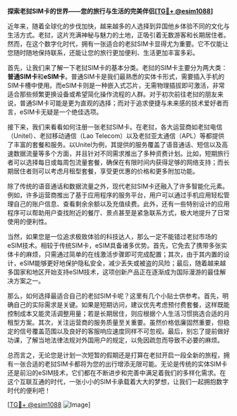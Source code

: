 **探索老挝SIM卡的世界——您的旅行与生活的完美伴侣[[TG💪+ @esim1088](https://t.me/s/esim1088)]**

近年来，随着全球化的步伐加快，越来越多的人选择到异国他乡体验不同的文化与生活方式。老挝，这片充满神秘与魅力的土地，正吸引着无数游客和长期居住者。然而，在这个数字化时代，拥有一张适合的老挝SIM卡显得尤为重要。它不仅能让您随时随地保持联系，还能让您的旅行更加便利、生活更加丰富多彩。

首先，让我们来了解一下老挝SIM卡的基本分类。老挝的SIM卡主要分为两大类：**普通SIM卡**和**eSIM卡**。普通SIM卡是我们最熟悉的实体卡形式，需要插入手机的SIM卡槽中使用。而eSIM卡则是一种嵌入式芯片，无需物理插拔即可激活，非常适合那些频繁更换设备或希望简化操作流程的人群。对于初次前往老挝的朋友来说，普通SIM卡可能是更为直观的选择；而对于追求便捷与未来感的技术爱好者而言，eSIM卡无疑是一个绝佳选项。

接下来，我们来看看如何注册一张老挝SIM卡。在老挝，各大运营商如老挝电信（Unitel）、老挝移动通信（Lao Telecom）以及老挝亚太通信（APL）等都提供了丰富的套餐和服务。以Unitel为例，其提供的服务覆盖了语音通话、短信以及高速数据流量等多个方面，并且针对不同需求推出了多种资费计划。比如，短期旅行者可以选择每日或每周包流量套餐，确保在有限时间内获得足够的网络支持；而长期居住者则可以考虑月租型套餐，享受更优惠的价格和更多附加功能。

除了传统的语音通话和数据流量之外，现代老挝SIM卡还融入了许多智能化元素。例如，许多运营商推出了基于应用程序的服务平台，用户可以通过手机应用轻松管理自己的账户信息、查看剩余余额以及充值续费。此外，还有一些特别设计的应用程序可以帮助用户查找附近的餐厅、景点甚至是紧急联系方式，极大地提升了日常使用的便利性。

当然，如果您是一位追求极致体验的科技达人，那么一定不能错过老挝市场的eSIM技术。相较于传统SIM卡，eSIM具备诸多优势。首先，它免去了携带多张实体卡的麻烦，只需通过简单的在线激活步骤即可完成配置；其次，由于其内置的设计，eSIM能够更好地保护隐私安全，减少丢失或被盗的风险；最后，随着越来越多国家和地区开始支持eSIM技术，这项创新产品正在逐渐成为国际漫游的最佳解决方案之一。

那么，如何选择最适合自己的老挝SIM卡呢？这里有几个小贴士供参考。首先，明确自己的实际需求是关键。如果是短期访问，建议优先考虑预付费套餐，这样既能控制成本又能灵活调整用量；若是长期居住，则应根据个人生活习惯挑选合适的月租型方案。其次，关注运营商的服务质量至关重要。虽然价格低廉固然重要，但稳定的信号覆盖范围以及良好的客服响应速度同样不可忽视。最后，别忘了提前做好功课，了解当地法律法规对外国用户的规定，以免因疏忽而导致不必要的麻烦。

总而言之，无论您是计划一次短暂的假期还是打算在老挝开启一段全新的旅程，拥有一张合适的老挝SIM卡都将为您的出行增添无限可能。无论是传统的实体SIM卡还是前沿的eSIM技术，它们都在不断进步和完善中满足着我们的多样化需求。在这个互联互通的时代，一张小小的SIM卡承载着大大的梦想，让我们一起拥抱数字时代的便利吧！

[[TG💪+ @esim1088](https://t.me/s/esim1088) ![Image](https://i.postimg.cc/4NQfJmqS/Snipaste-2025-05-13-00-14-12.png)]